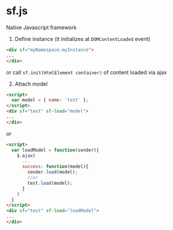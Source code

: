 # sf.js
Native Javascript framework

1. Define instance (it initializes at ```DOMContentLoaded``` event)
```html
<div sf="myNamespace.myInstance">
...
</div>
```
or call ```sf.init(HtmlElement container)``` of content loaded via ajax

2. Attach model
```html
<script>
  var model = { name: 'test' };
</script>
<div sf="test" sf-load="model">
...
</div>
```
or
```html
<script>
  var loadModel = function(sender){
    $.ajax(
      ...
      success: function(model){
        sender.load(model);
        //or
        test.load(model);
      }
    )
  }
</script>
<div sf="test" sf-load="loadModel">
...
</div>
```

